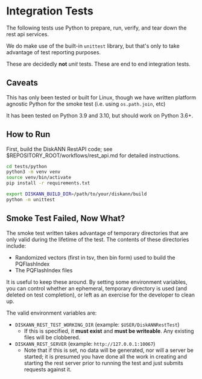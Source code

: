 # Integration Tests
The following tests use Python to prepare, run, verify, and tear down the rest api services.

We do make use of the built-in `unittest` library, but that's only to take advantage of test reporting purposes.

These are decidedly **not** _unit_ tests. These are end to end integration tests.

## Caveats
This has only been tested or built for Linux, though we have written platform agnostic Python for the smoke test 
(i.e. using `os.path.join`, etc)

It has been tested on Python 3.9 and 3.10, but should work on Python 3.6+.

## How to Run

First, build the DiskANN RestAPI code; see $REPOSITORY_ROOT/workflows/rest_api.md for detailed instructions.

```bash
cd tests/python
python3 -m venv venv
source venv/bin/activate
pip install -r requirements.txt

export DISKANN_BUILD_DIR=/path/to/your/diskann/build
python -m unittest
```

## Smoke Test Failed, Now What?
The smoke test written takes advantage of temporary directories that are only valid during the 
lifetime of the test. The contents of these directories include:
- Randomized vectors (first in tsv, then bin form) used to build the PQFlashIndex
- The PQFlashIndex files

It is useful to keep these around. By setting some environment variables, you can control whether an ephemeral,
temporary directory is used (and deleted on test completion), or left as an exercise for the developer to 
clean up.  

The valid environment variables are:
- `DISKANN_REST_TEST_WORKING_DIR` (example: `$USER/DiskANNRestTest`)
  - If this is specified, it **must exist** and **must be writeable**. Any existing files will be clobbered.
- `DISKANN_REST_SERVER` (example: `http://127.0.0.1:10067`)
  - Note that if this is set, no data will be generated, nor will a server be started; it is presumed you have done 
    all the work in creating and starting the rest server prior to running the test and just submits requests against it.
